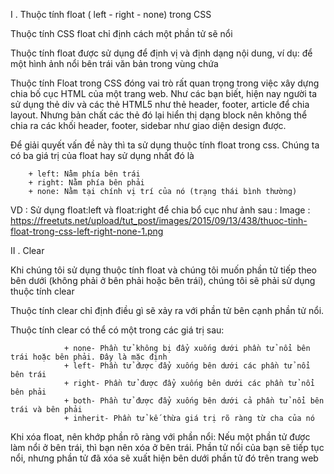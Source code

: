 I . Thuộc tính float ( left - right - none) trong CSS

Thuộc tính CSS float chỉ định cách một phần tử sẽ nổi

Thuộc tính float được sử dụng để định vị và định dạng nội dung, ví dụ: để một hình ảnh nổi bên trái văn bản trong vùng chứa

Thuộc tính Float trong CSS đóng vai trò rất quan trọng trong việc xây dựng chia bố cục HTML của một trang web. Như các bạn biết, hiện nay người ta sử dụng thẻ div và các thẻ HTML5 như thẻ header, footer, article để chia layout. Nhưng bản chất các thẻ đó lại hiển thị dạng block nên không thể chia ra các khối header, footer, sidebar như giao diện design được. 

Để giải quyết vấn đề này thì ta sử dụng thuộc tính float trong css. Chúng ta có ba giá trị của float hay sử dụng nhất đó là

        + left: Nằm phía bên trái
        + right: Nằm phía bên phải
        + none: Nằm tại chính vị trí của nó (trạng thái bình thường)

VD :  Sử dụng float:left và float:right để chia bổ cục như ảnh sau : 
Image : https://freetuts.net/upload/tut_post/images/2015/09/13/438/thuoc-tinh-float-trong-css-left-right-none-1.png


II . Clear

Khi chúng tôi sử dụng thuộc tính float và chúng tôi muốn phần tử tiếp theo bên dưới (không phải ở bên phải hoặc bên trái), chúng tôi sẽ phải sử dụng thuộc tính clear 

Thuộc tính clear chỉ định điều gì sẽ xảy ra với phần tử bên cạnh phần tử nổi.

Thuộc tính clear có thể có một trong các giá trị sau:

                + none- Phần tử không bị đẩy xuống dưới phần tử nổi bên trái hoặc bên phải. Đây là mặc định
                + left- Phần tử được đẩy xuống bên dưới các phần tử nổi bên trái
                + right- Phần tử được đẩy xuống bên dưới các phần tử nổi bên phải      
                + both- Phần tử được đẩy xuống bên dưới cả phần tử nổi bên trái và bên phải
                + inherit- Phần tử kế thừa giá trị rõ ràng từ cha của nó

Khi xóa float,  nên khớp phần rõ ràng với phần nổi: Nếu một phần tử được làm nổi ở bên trái, thì bạn nên xóa ở bên trái. Phần tử nổi của bạn sẽ tiếp tục nổi, nhưng phần tử đã xóa sẽ xuất hiện bên dưới phần tử đó trên trang web